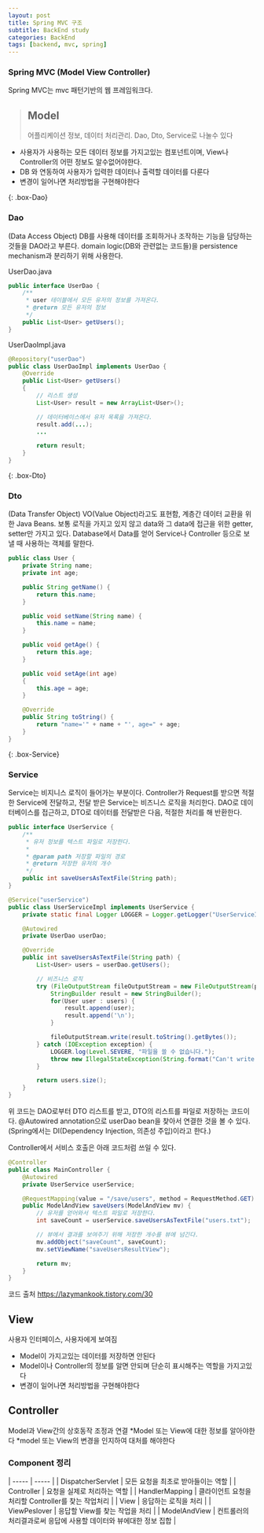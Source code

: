 ```yaml
---
layout: post
title: Spring MVC 구조
subtitle: BackEnd study
categories: BackEnd
tags: [backend, mvc, spring]
---
```


### Spring MVC (Model View Controller)
Spring MVC는 mvc 패턴기반의 웹 프레임워크다.


> ## Model
> 어플리케이션 정보, 데이터 처리관리. Dao, Dto, Service로 나눌수 있다
* 사용자가 사용하는 모든 데이터 정보를 가지고있는 컴포넌트이며, View나 Controller의 어떤 정보도 알수없어야한다.
* DB 와 연동하여 사용자가 입력한 데이터나 출력할 데이터를 다룬다
* 변경이 일어나면 처리방법을 구현해야한다

{: .box-Dao}
### Dao 
(Data Access Object)
DB를 사용해 데이터를 조회하거나 조작하는 기능을 담당하는 것들을 DAO라고 부른다. domain logic(DB와 관련없는 코드들)을 persistence mechanism과 분리하기 위해 사용한다. 

UserDao.java

~~~java
public interface UserDao {
    /**
     * user 테이블에서 모든 유저의 정보를 가져온다.
     * @return 모든 유저의 정보
     */
    public List<User> getUsers();
}
~~~

UserDaoImpl.java

~~~java
@Repository("userDao")
public class UserDaoImpl implements UserDao {
    @Override
    public List<User> getUsers()
    {
        // 리스트 생성
        List<User> result = new ArrayList<User>();

        // 데이터베이스에서 유저 목록을 가져온다.
        result.add(...);
        ...

        return result;
    }
}
~~~

{: .box-Dto}
### Dto 
(Data Transfer Object)
VO(Value Object)라고도 표현함, 계층간 데이터 교환을 위한 Java Beans. 보통 로직을 가지고 있지 않고 data와 그 data에 접근을 위한 getter, setter만 가지고 있다.
Database에서 Data를 얻어 Service나 Controller 등으로 보낼 때 사용하는 객체를 말한다. 
~~~java
public class User {
    private String name;
    private int age;

    public String getName() {
        return this.name;
    }

    public void setName(String name) {
        this.name = name;
    }

    public void getAge() {
        return this.age;
    }

    public void setAge(int age)
    {
        this.age = age;
    }

    @Override
    public String toString() {
        return "name='" + name + "', age=" + age;
    }
}
~~~


{: .box-Service}
### Service
Service는 비지니스 로직이 들어가는 부분이다. Controller가 Request를 받으면 적절한 Service에 전달하고, 전달 받은 Service는 비즈니스 로직을 처리한다. DAO로 데이터베이스를 접근하고, DTO로 데이터를 전달받은 다음, 적절한 처리를 해 반환한다.
~~~java
public interface UserService {
    /**
     * 유저 정보를 텍스트 파일로 저장한다.
     * 
     * @param path 저장할 파일의 경로
     * @return 저장한 유저의 개수
     */
    public int saveUsersAsTextFile(String path);
}
~~~

~~~java
@Service("userService")
public class UserServiceImpl implements UserService {
    private static final Logger LOGGER = Logger.getLogger("UserServiceImpl");

    @Autowired
    private UserDao userDao;

    @Override
    public int saveUsersAsTextFile(String path) {
        List<User> users = userDao.getUsers();

        // 비즈니스 로직
        try (FileOutputStream fileOutputStream = new FileOutputStream(path)) {
            StringBuilder result = new StringBuilder();
            for(User user : users) {
                result.append(user);
                result.append('\n');
            }

            fileOutputStream.write(result.toString().getBytes());
        } catch (IOException exception) {
            LOGGER.log(Level.SEVERE, "파일을 쓸 수 없습니다.");
            throw new IllegalStateException(String.format("Can't write a file. path: %s", path));
        }

        return users.size();
    }
}
~~~
위 코드는 DAO로부터 DTO 리스트를 받고, DTO의 리스트를 파일로 저장하는 코드이다. @Autowired annotation으로 userDao bean을 찾아서 연결한 것을 볼 수 있다. (Spring에서는 DI(Dependency Injection, 의존성 주입)이라고 한다.)

Controller에서 서비스 호출은 아래 코드처럼 쓰일 수 있다.
~~~java
@Controller
public class MainController {
    @Autowired
    private UserService userService;

    @RequestMapping(value = "/save/users", method = RequestMethod.GET)
    public ModelAndView saveUsers(ModelAndView mv) {
        // 유저를 얻어와서 텍스트 파일로 저장한다.
        int saveCount = userService.saveUsersAsTextFile("users.txt");

        // 뷰에서 결과를 보여주기 위해 저장한 개수를 뷰에 넘긴다.
        mv.addObject("saveCount", saveCount);
        mv.setViewName("saveUsersResultView");

        return mv;
    }
}
~~~

코드 출처 https://lazymankook.tistory.com/30





## View
사용자 인터페이스, 사용자에게 보여짐
* Model이 가지고있는 데이터를 저장하면 안된다
* Model이나 Controller의 정보를 알면 안되며 단순히 표시해주는 역할을 가지고있다
* 변경이 일어나면 처리방법을 구현해야한다

## Controller
Model과 View간의 상호동작 조정과 연결
*Model 또는 View에 대한 정보를 알아야한다
*model 또는 View의 변경을 인지하여 대처를 해야한다


### Component 정리
| ----- | ----- |
| DispatcherServlet | 모든 요청을 최초로 받아들이는 역할 |
| Controller | 요청을 실제로 처리하는 역할 |
| HandlerMapping | 클라이언트 요청을 처리할 Controller를 찾는 작업처리 |
| View | 응답하는 로직을 처리 |
| ViewPeslover | 응답할 View를 찾는 작업을 처리 |
| ModelAndView | 컨트롤러의 처리결과로써 응답에 사용할 데이터와 뷰에대한 정보 집합 |



